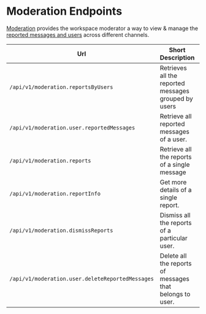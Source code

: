 # Moderation Endpoints

[Moderation](https://docs.rocket.chat/use-rocket.chat/workspace-administration/moderation-dashboard) provides the workspace moderator a way to view & manage the [reported messages and users](../../messaging/chat-endpoints/reportmessage.md) across different channels.

| Url                                              | Short Description                                        | Details Page                                  |
| ------------------------------------------------ | -------------------------------------------------------- | --------------------------------------------- |
| `/api/v1/moderation.reportsByUsers`              | Retrieves all the reported messages grouped by users     | [Link](get-reported-messages.md)              |
| `/api/v1/moderation.user.reportedMessages`       | Retrieve all reported messages of a user.                | [Link](get-a-users-reported-messages.md)      |
| `/api/v1/moderation.reports`                     | Retrieve all the reports of a single message             | [Link](fetch-reports-of-a-message.md)         |
| `/api/v1/moderation.reportInfo`                  | Get more details of a single report.                     | [Link](fetch-info-of-a-report.md)             |
| `/api/v1/moderation.dismissReports`              | Dismiss all the reports of a particular user.            | [Link](dismiss-reports.md)                    |
| `/api/v1/moderation.user.deleteReportedMessages` | Delete all the reports of messages that belongs to user. | [Link](delete-reported-messages-of-a-user.md) |
